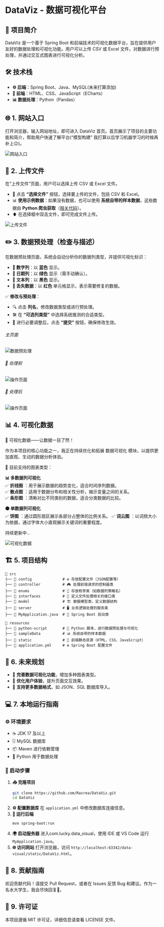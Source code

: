 # DataViz - 数据可视化平台

## 📌 项目简介
DataViz 是一个基于 Spring Boot 和前端技术的可视化数据平台，旨在提供用户友好的数据处理和可视化功能。用户可以上传 CSV 或 Excel 文件，对数据进行预处理，并通过交互式图表进行可视化分析。

## 🛠 技术栈
- **⚙️ 后端**：Spring Boot、Java、MySQL(未来打算添加)
- **🎨 前端**：HTML、CSS、JavaScript（ECharts）
- **📊 数据处理**：Python（Pandas）

## 🌐 1. 网站入口
打开浏览器，输入网站地址，即可进入 DataViz 首页。首页展示了项目的主要功能和简介，帮助用户快速了解平台(“模型构建” 我打算以后学习机器学习的时候再补上😉)。

![网站入口](images/DataViz.png)

## 📂 2. 上传文件
在“上传文件”页面，用户可以选择上传 CSV 或 Excel 文件。
- 📎 点击 **“选择文件”** 按钮，选择要上传的文件，包括 CSV 和 Excel。
- 📊 **使用示例数据**：如果没有数据，也可以使用 **系统自带的样本数据**，这些数据由 **Python 爬虫获取**（[相关代码](https://github.com/Rasrea/python-spider)）。
- ⬆️ 在选择框中双击文件，即可完成文件上传。

![上传文件](images/upload.png)

## ✏️ 3. 数据预处理（检查与描述）
在数据预处理页面，系统会自动分析你的数据列类型，并提供可视化标识：
- **📘 数字列**：以 **蓝色** 显示。
- **📗 日期列**：以 **绿色** 显示（需手动确认）。
- **🖤 文本列**：以 **黑色** 显示。
- **🔴 丢失数据**：以 **红色** 单元格显示，表示需要修复的数据。

✅ **修改与预处理**：
- 🔍 点击 **列名**，修改数据类型或进行预处理。
- 🛠 在 **“可选列类型”** 中选择系统推测的合适类型。
- 💾 进行必要调整后，点击 **“提交”** 按钮，确保修改生效。

###### 主页面
![数据预处理](images/check.png)

###### 🔨 处理前
![操作页面](images/operation.png)

###### 🔨 处理后
![操作页面](images/afterOperation.png)

## 📊 4. 可视化数据
📌 可视化数据——让数据一目了然！

作为本项目的核心功能之一，我正在持续优化和拓展 数据可视化 模块，以提供更加直观、生动的数据分析体验。

🎨 目前支持的图表类型：

**📊 多数据列可视化**  
✅ **折线图** ：用于展示数据的趋势变化，适合时间序列数据。  
✅ **散点图** ：适用于数据分布和相关性分析，揭示变量之间的关系。  
✅ **条形图** ：清晰对比不同类别的数据，适合分类数据的比较。  

**🟠 单数据列可视化**  
✅ **饼图** ：通过圆形扇区展示各部分占整体的比例关系。
✅ **词云图** ：以词频大小为依据，通过字体大小直观展示关键词的重要程度。

持续更新中...

![可视化数据](images/visualize.png)

## 🏗️ 5. 项目结构

```
📂 src
├── 📂 config              # ⚙️ 存放配置文件（JSON配置等）  
├── 📂 controller          # 🎮 处理前端请求的控制器类  
├── 📂 enums               # 🔢 存放枚举类（如数据列策略名）  
├── 📂 interfaces          # 🔌 定义文件处理相关的接口类  
├── 📂 model               # 🏗️ 数据模型类，定义数据结构  
├── 📂 server              # 🖥️ 业务逻辑处理的服务类  
├── 📜 MyApplication.java  # 🚀 Spring Boot 启动类

📂 resources
├── 📂 python-script       # 🐍 Python 脚本，进行数据预处理与可视化  
├── 📂 sampleData          # 📊 系统自带的样本数据  
├── 📂 static              # 🎨 前端静态资源（HTML、CSS、JavaScript）  
├── 📜 application.yml     # ⚙️ Spring Boot 配置文件  
``` 

## 🎯 6. 未来规划
- 🚀 **完善数据可视化功能**，增加多种图表类型。
- 🎨 **优化用户体验**，提升页面交互效果。
- 🔄 **支持更多数据格式**，如 JSON、SQL 数据库导入。

## 💻 7. 本地运行指南
### ⚙️ 环境要求
- ☕ JDK 17 及以上
- 🗄 MySQL 数据库
- 📦 Maven 进行依赖管理
- 🐍 Python 用于数据处理

### 🚀 启动步骤
1. **📥 克隆项目**
   ```bash
   git clone https://github.com/Rasrea/DataViz.git
   cd DataViz
   ```
2. **⚙️ 配置数据库**
   在 `application.yml` 中修改数据库连接信息。
3. **🔧 运行后端**
   ```bash
   mvn spring-boot:run
   ```
4. **🌍 启动服务器**
   进入com.lucky.data_visual，使用 IDE 或 VS Code 运行 `MyApplication.java`。
5. **🌐 访问网站**
   打开浏览器，访问 `http://localhost:63342/data-visual/static/DataViz.html`。

## 🤝 8. 贡献指南
欢迎贡献代码！请提交 Pull Request，或者在 Issues 反馈 Bug 和建议。作为一名水大学生，我会尽快回复🤥。

## 📜 9. 许可证
本项目遵循 MIT 许可证，详细信息请查看 LICENSE 文件。

